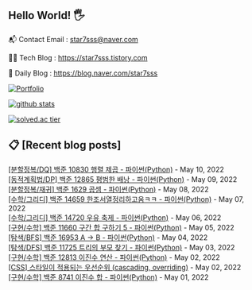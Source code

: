 ## Hello World! 🖐

📬 Contact Email : star7sss@naver.com

👨‍💻 Tech Blog : https://star7sss.tistory.com

🤪 Daily Blog : https://blog.naver.com/star7sss

[![Portfolio](https://img.shields.io/badge/Portfolio-%23000000.svg?style=for-the-badge&logo=firefox&logoColor=#FF7139)](https://fern-way-13f.notion.site/Jang-Thang-3b7b327981a2456c8ee5952eadb848b9)

[![github stats](https://github-readme-stats.vercel.app/api?username=jangThang&show_icons=true&hide_border=False)](https://star7sss.tistory.com)

[![solved.ac tier](http://mazassumnida.wtf/api/v2/generate_badge?boj=star7sss)](https://solved.ac/star7sss)

## 📋 [Recent blog posts]
[[분할정복/DQ] 백준 10830 행렬 제곱 - 파이썬(Python)](https://star7sss.tistory.com/350) - May 10, 2022<br>
[[동적계획법/DP] 백준 12865 평범한 배낭 - 파이썬(Python)](https://star7sss.tistory.com/349) - May 09, 2022<br>
[[분할정복/재귀] 백준 1629 곱셈 - 파이썬(Python)](https://star7sss.tistory.com/348) - May 08, 2022<br>
[[수학/그리디] 백준 14659 한조서열정리하고옴ㅋㅋ - 파이썬(Python)](https://star7sss.tistory.com/347) - May 07, 2022<br>
[[수학/그리디] 백준 14720 우유 축제 - 파이썬(Python)](https://star7sss.tistory.com/346) - May 06, 2022<br>
[[구현/수학] 백준 11660 구간 합 구하기 5 - 파이썬(Python)](https://star7sss.tistory.com/343) - May 05, 2022<br>
[[탐색/BFS] 백준 16953 A → B - 파이썬(Python)](https://star7sss.tistory.com/342) - May 04, 2022<br>
[[탐색/DFS] 백준 11725 트리의 부모 찾기 - 파이썬(Python)](https://star7sss.tistory.com/341) - May 03, 2022<br>
[[구현/수학] 백준 12813 이진수 연산 - 파이썬(Python)](https://star7sss.tistory.com/339) - May 02, 2022<br>
[[CSS] 스타일이 적용되는 우선순위 (cascading, overriding)](https://star7sss.tistory.com/516) - May 02, 2022<br>
[[구현/수학] 백준 8741 이진수 합 - 파이썬(Python)](https://star7sss.tistory.com/338) - May 01, 2022<br>
